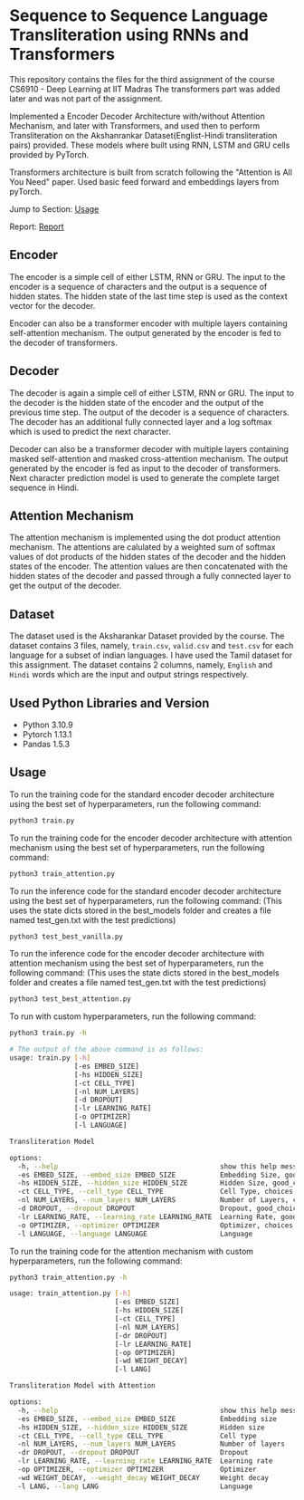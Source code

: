 # Sequence to Sequence Language Transliteration using RNNs and Transformers

This repository contains the files for the third assignment of the course CS6910 - Deep Learning at IIT Madras
The transformers part was added later and was not part of the assignment.

Implemented a Encoder Decoder Architecture with/without Attention Mechanism, and later with Transformers, and used then to perform Transliteration on the Akshanrankar Dataset(Englist-Hindi transliteration pairs) provided. These models where built using RNN, LSTM and GRU cells provided by PyTorch.

Transformers architecture is built from scratch following the "Attention is All You Need" paper. Used basic feed forward and embeddings layers from pyTorch.

Jump to Section: [Usage](#usage)

Report: [Report](https://wandb.ai/iitmadras/CS6910_Assignment_3/reports/CS6910-Assignment-3-Report--Vmlldzo0MzQyNDk5)

## Encoder

The encoder is a simple cell of either LSTM, RNN or GRU. The input to the encoder is a sequence of characters and the output is a sequence of hidden states. The hidden state of the last time step is used as the context vector for the decoder.

Encoder can also be a transformer encoder with multiple layers containing self-attention mechanism. The output generated by the encoder is fed to the decoder of transformers.

## Decoder

The decoder is again a simple cell of either LSTM, RNN or GRU. The input to the decoder is the hidden state of the encoder and the output of the previous time step. The output of the decoder is a sequence of characters. The decoder has an additional fully connected layer and a log softmax which is used to predict the next character.

Decoder can also be a transformer decoder with multiple layers containing masked self-attention and masked cross-attention mechanism. The output generated by the encoder is fed as input to the decoder of transformers. Next character prediction model is used to generate the complete target sequence in Hindi.

## Attention Mechanism

The attention mechanism is implemented using the dot product attention mechanism. The attentions are calulated by a weighted sum of softmax values of dot products of the hidden states of the decoder and the hidden states of the encoder. The attention values are then concatenated with the hidden states of the decoder and passed through a fully connected layer to get the output of the decoder.

## Dataset

The dataset used is the Aksharankar Dataset provided by the course. The dataset contains 3 files, namely, `train.csv`, `valid.csv` and `test.csv` for each language for a subset of indian languages. I have used the Tamil dataset for this assignment. The dataset contains 2 columns, namely, `English` and `Hindi` words which are the input and output strings respectively.

## Used Python Libraries and Version

 - Python 3.10.9
 - Pytorch 1.13.1
 - Pandas 1.5.3

## Usage

To run the training code for the standard encoder decoder architecture using the best set of hyperparameters, run the following command:

```bash
python3 train.py
```

To run the training code for the encoder decoder architecture with attention mechanism using the best set of hyperparameters, run the following command:

```bash
python3 train_attention.py
```

To run the inference code for the standard encoder decoder architecture using the best set of hyperparameters, run the following command: (This uses the state dicts stored in the best_models folder and creates a file named test_gen.txt with the test predictions)

```bash
python3 test_best_vanilla.py
```

To run the inference code for the encoder decoder architecture with attention mechanism using the best set of hyperparameters, run the following command: (This uses the state dicts stored in the best_models folder and creates a file named test_gen.txt with the test predictions)

```bash
python3 test_best_attention.py
```

To run with custom hyperparameters, run the following command:

```bash
python3 train.py -h
```

```bash
# The output of the above command is as follows:
usage: train.py [-h] 
                [-es EMBED_SIZE] 
                [-hs HIDDEN_SIZE] 
                [-ct CELL_TYPE] 
                [-nl NUM_LAYERS] 
                [-d DROPOUT]
                [-lr LEARNING_RATE] 
                [-o OPTIMIZER] 
                [-l LANGUAGE]

Transliteration Model

options:
  -h, --help                                        show this help message and exit
  -es EMBED_SIZE, --embed_size EMBED_SIZE           Embedding Size, good_choices = [8, 16, 32]
  -hs HIDDEN_SIZE, --hidden_size HIDDEN_SIZE        Hidden Size, good_choices = [128, 256, 512]
  -ct CELL_TYPE, --cell_type CELL_TYPE              Cell Type, choices: [LSTM, GRU, RNN]
  -nl NUM_LAYERS, --num_layers NUM_LAYERS           Number of Layers, choices: [1, 2, 3]
  -d DROPOUT, --dropout DROPOUT                     Dropout, good_choices: [0, 0.1, 0.2]
  -lr LEARNING_RATE, --learning_rate LEARNING_RATE  Learning Rate, good_choices: [0.0005, 0.001, 0.005]
  -o OPTIMIZER, --optimizer OPTIMIZER               Optimizer, choices: [SGD, ADAM]
  -l LANGUAGE, --language LANGUAGE                  Language
```

To run the training code for the attention mechanism with custom hyperparameters, run the following command:

```bash
python3 train_attention.py -h
```

```bash
usage: train_attention.py [-h] 
                          [-es EMBED_SIZE] 
                          [-hs HIDDEN_SIZE] 
                          [-ct CELL_TYPE] 
                          [-nl NUM_LAYERS]
                          [-dr DROPOUT] 
                          [-lr LEARNING_RATE] 
                          [-op OPTIMIZER] 
                          [-wd WEIGHT_DECAY]
                          [-l LANG]

Transliteration Model with Attention

options:
  -h, --help                                        show this help message and exit
  -es EMBED_SIZE, --embed_size EMBED_SIZE           Embedding size
  -hs HIDDEN_SIZE, --hidden_size HIDDEN_SIZE        Hidden size
  -ct CELL_TYPE, --cell_type CELL_TYPE              Cell type
  -nl NUM_LAYERS, --num_layers NUM_LAYERS           Number of layers
  -dr DROPOUT, --dropout DROPOUT                    Dropout
  -lr LEARNING_RATE, --learning_rate LEARNING_RATE  Learning rate
  -op OPTIMIZER, --optimizer OPTIMIZER              Optimizer
  -wd WEIGHT_DECAY, --weight_decay WEIGHT_DECAY     Weight decay
  -l LANG, --lang LANG                              Language
```